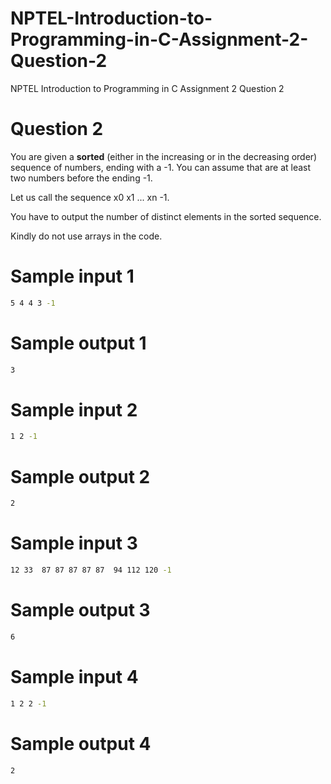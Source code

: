# NPTEL-Introduction-to-Programming-in-C-Assignment-2-Question-2
NPTEL Introduction to Programming in C Assignment 2 Question 2

# Question 2
You are given a **sorted** (either in the increasing or in the decreasing order) sequence of numbers, ending with a -1. You can assume that are at least two numbers before the ending -1. 

Let us call the sequence x0  x1 ... xn -1.

You have to output the number of distinct elements in the sorted sequence.

Kindly do not use arrays in the code.

# Sample input 1
```sh
5 4 4 3 -1
```

# Sample output 1
```sh
3
```

# Sample input 2
```sh
1 2 -1
```

# Sample output 2
```sh
2
```

# Sample input 3
```sh
12 33  87 87 87 87 87  94 112 120 -1
```

# Sample output 3
```sh
6
```

# Sample input 4
```sh
1 2 2 -1
```

# Sample output 4
```sh
2
```
